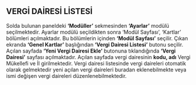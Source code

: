 ## VERGİ DAİRESİ LİSTESİ

Solda bulunan paneldeki **‘Modüller’** sekmesinden **‘Ayarlar’** modülü seçilmektedir. Ayarlar modülü seçildikten sonra ‘Modül Sayfası’, ‘Kartlar’ bölümleri açılmaktadır. Bu bölümlerin içinden **‘Modül Sayfası’** seçilir. Çıkan ekranda **‘Genel Kartlar’** başlığından **‘Vergi Dairesi Listesi’** butonu seçilir. Açılan sayfada **‘Yeni Vergi Dairesi Ekle’** butonuna tıklandığında **‘Vergi Dairesi’** sayfası açılmaktadır. Açılan sayfada vergi dairesinin **kodu, adı** Vergi Mükellefi ve İl girilmektedir. Vergi dairesi listesinde vergi daireleri otomatik olarak gelmektedir yeni açılan vergi daireleri buradan eklenebilmekte veya ismi değişen vergi daireleri düzenlenebilmektedir. 

